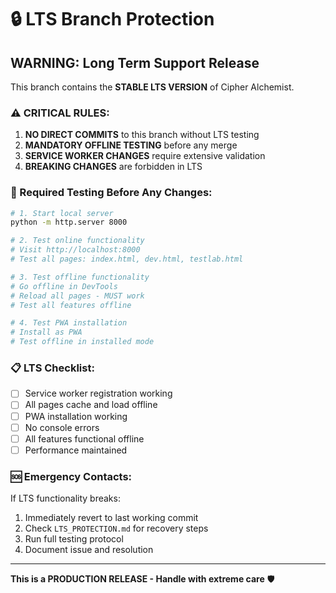 # 🔒 LTS Branch Protection

## WARNING: Long Term Support Release

This branch contains the **STABLE LTS VERSION** of Cipher Alchemist.

### ⚠️ CRITICAL RULES:

1. **NO DIRECT COMMITS** to this branch without LTS testing
2. **MANDATORY OFFLINE TESTING** before any merge
3. **SERVICE WORKER CHANGES** require extensive validation
4. **BREAKING CHANGES** are forbidden in LTS

### 🧪 Required Testing Before Any Changes:

```bash
# 1. Start local server
python -m http.server 8000

# 2. Test online functionality
# Visit http://localhost:8000
# Test all pages: index.html, dev.html, testlab.html

# 3. Test offline functionality
# Go offline in DevTools
# Reload all pages - MUST work
# Test all features offline

# 4. Test PWA installation
# Install as PWA
# Test offline in installed mode
```

### 📋 LTS Checklist:

- [ ] Service worker registration working
- [ ] All pages cache and load offline
- [ ] PWA installation working
- [ ] No console errors
- [ ] All features functional offline
- [ ] Performance maintained

### 🆘 Emergency Contacts:

If LTS functionality breaks:
1. Immediately revert to last working commit
2. Check `LTS_PROTECTION.md` for recovery steps
3. Run full testing protocol
4. Document issue and resolution

---

**This is a PRODUCTION RELEASE - Handle with extreme care** 🛡️
